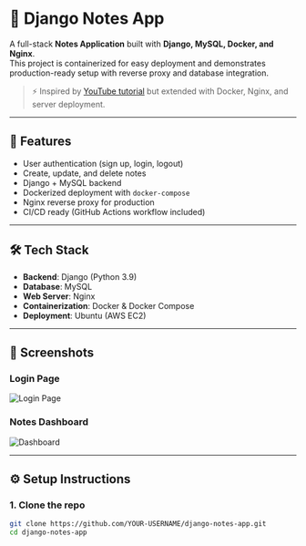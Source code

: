 # 📝 Django Notes App

A full-stack **Notes Application** built with **Django, MySQL, Docker, and Nginx**.  
This project is containerized for easy deployment and demonstrates production-ready setup with reverse proxy and database integration.  

> ⚡ Inspired by [YouTube tutorial](link) but extended with Docker, Nginx, and server deployment.

---

## 🚀 Features
- User authentication (sign up, login, logout)
- Create, update, and delete notes
- Django + MySQL backend
- Dockerized deployment with `docker-compose`
- Nginx reverse proxy for production
- CI/CD ready (GitHub Actions workflow included)

---

## 🛠️ Tech Stack
- **Backend**: Django (Python 3.9)
- **Database**: MySQL
- **Web Server**: Nginx
- **Containerization**: Docker & Docker Compose
- **Deployment**: Ubuntu (AWS EC2)

---

## 📸 Screenshots

### Login Page
![Login Page](assets/screenshots/login.png)

### Notes Dashboard
![Dashboard](assets/screenshots/dashboard.png)

---

## ⚙️ Setup Instructions

### 1. Clone the repo
```bash
git clone https://github.com/YOUR-USERNAME/django-notes-app.git
cd django-notes-app

